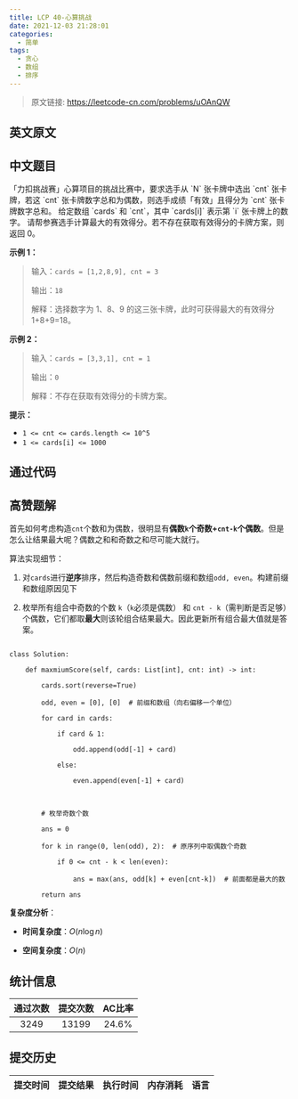 ```yaml
---
title: LCP 40-心算挑战
date: 2021-12-03 21:28:01
categories:
  - 简单
tags:
  - 贪心
  - 数组
  - 排序
---
```


> 原文链接: https://leetcode-cn.com/problems/uOAnQW


## 英文原文
<div></div>

## 中文题目
<div>「力扣挑战赛」心算项目的挑战比赛中，要求选手从 `N` 张卡牌中选出 `cnt` 张卡牌，若这 `cnt` 张卡牌数字总和为偶数，则选手成绩「有效」且得分为 `cnt` 张卡牌数字总和。
给定数组 `cards` 和 `cnt`，其中 `cards[i]` 表示第 `i` 张卡牌上的数字。 请帮参赛选手计算最大的有效得分。若不存在获取有效得分的卡牌方案，则返回 0。

**示例 1：**
>输入：`cards = [1,2,8,9], cnt = 3`
>
>输出：`18`
>
>解释：选择数字为 1、8、9 的这三张卡牌，此时可获得最大的有效得分 1+8+9=18。

**示例 2：**
>输入：`cards = [3,3,1], cnt = 1`
>
>输出：`0`
>
>解释：不存在获取有效得分的卡牌方案。

**提示：**
- `1 <= cnt <= cards.length <= 10^5`
- `1 <= cards[i] <= 1000`


</div>

## 通过代码
<RecoDemo>
</RecoDemo>


## 高赞题解
首先如何考虑构造`cnt`个数和为偶数，很明显有**偶数`k`个奇数+`cnt-k`个偶数**。但是怎么让结果最大呢？偶数之和和奇数之和尽可能大就行。

算法实现细节：
1. 对`cards`进行**逆序**排序，然后构造奇数和偶数前缀和数组`odd, even`。构建前缀和数组原因见下
2. 枚举所有组合中奇数的个数 `k`（`k`必须是偶数） 和 `cnt - k`（需判断是否足够）个偶数，它们都取**最大**则该轮组合结果最大。因此更新所有组合最大值就是答案。
```python3 []
class Solution:
    def maxmiumScore(self, cards: List[int], cnt: int) -> int:
        cards.sort(reverse=True)
        odd, even = [0], [0]  # 前缀和数组（向右偏移一个单位）
        for card in cards:
            if card & 1:
                odd.append(odd[-1] + card)
            else:
                even.append(even[-1] + card)
        
        # 枚举奇数个数
        ans = 0
        for k in range(0, len(odd), 2):  # 原序列中取偶数个奇数
            if 0 <= cnt - k < len(even):
                ans = max(ans, odd[k] + even[cnt-k])  # 前面都是最大的数
        return ans
```
**复杂度分析**：
+ **时间复杂度**：$O(n\log n)$
+ **空间复杂度**：$O(n)$

## 统计信息
| 通过次数 | 提交次数 | AC比率 |
| :------: | :------: | :------: |
|    3249    |    13199    |   24.6%   |

## 提交历史
| 提交时间 | 提交结果 | 执行时间 |  内存消耗  | 语言 |
| :------: | :------: | :------: | :--------: | :--------: |
